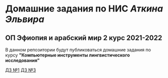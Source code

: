 # Домашние задания по НИС *Аткина Эльвира*
## ОП Эфиопия и арабский мир 2 курс 2021-2022

В данном репозитории будут публиковаться домашние задания по курсу **"Компьютерные инструменты лингвистического исследования"**

[ДЗ №1](https://biinins.github.io/ethiopia_CILS/dz/dz1)
[ДЗ №3](https://biinins.github.io/dz3)


